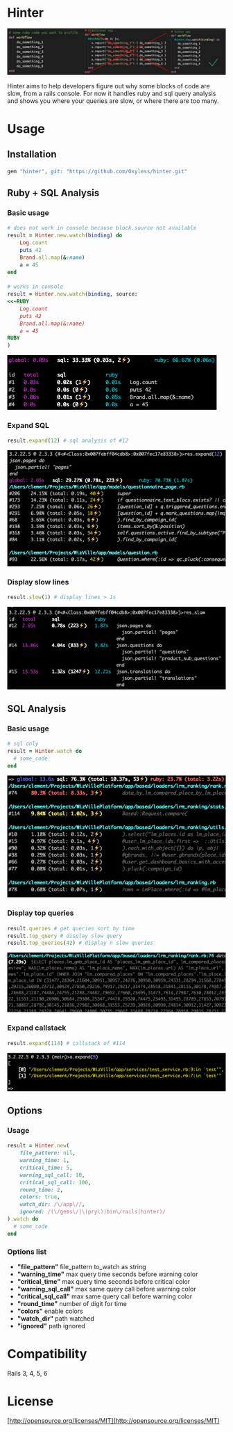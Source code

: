# Hinter

![hinter.png](/assets/hinter.png)

Hinter aims to help developers figure out why some blocks of code are slow, from a rails console.
For now it handles ruby and sql query analysis and shows you where your queries are slow, or where there are too many.

# Usage

## Installation

```ruby
gem "hinter", git: "https://github.com/Oxyless/hinter.git"
```

## Ruby + SQL Analysis

### Basic usage

```ruby
# does not work in console because block.source not available
result = Hinter.new.watch(binding) do
	Log.count
	puts 42
	Brand.all.map(&:name)
	a = 45
end

# works in console
result = Hinter.new.watch(binding, source:
<<~RUBY
	Log.count
	puts 42
	Brand.all.map(&:name)
	a = 45
RUBY
)
```

![ruby_sql](/assets/ruby_sql_2.png)

### Expand SQL

```ruby
result.expand(12) # sql analysis of #12
```

![expand_12](/assets/expand_12.png)

### Display slow lines

```ruby
result.slow(1) # display lines > 1s
```

![slow](/assets/slow.png)


## SQL Analysis

### Basic usage

```ruby
# sql only
result = Hinter.watch do
  # some_code
end
```

![example](/assets/example.png)

### Display top queries

```ruby
result.queries # get queries sort by time
result.top_query # display slow query
result.top_queries(42) # display n slow queries
```

![top_query](/assets/top_query.png)

### Expand callstack

```ruby
result.expand(114) # callstack of #114
```

![expand_callstack](/assets/expand_callstack.png)


## Options

### Usage

```ruby
result = Hinter.new(
	file_pattern: nil,
	warning_time: 1,
	critical_time: 5,
	warning_sql_call: 10,
	critical_sql_call: 100,
	round_time: 2,
	colors: true,
	watch_dir: /\/app\//,
	ignored: /(\/gems\/|\(pry\)|bin\/rails|hinter)/
).watch do
  # some_code
end
```
### Options list

- **"file_pattern"** file_pattern to\_watch as string
- **"warning_time"** max query time seconds before warning color
- **"critical_time"** max query time seconds before critical color
- **"warning_sql_call"** max same query call before warning color
- **"critical_sql_call"** max same query call before warning color
- **"round_time"** number of digit for time
- **"colors"** enable colors 
- **"watch_dir"** path watched
- **"ignored"** path ignored


# Compatibility

Rails 3, 4, 5, 6

# License

[http://opensource.org/licenses/MIT](http://opensource.org/licenses/MIT)